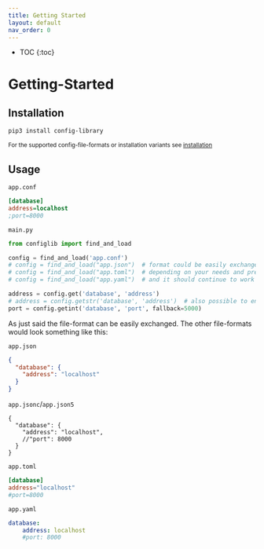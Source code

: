 ```yaml
---
title: Getting Started
layout: default
nav_order: 0
---
```


* TOC
{:toc}

# Getting-Started

## Installation

```bash
pip3 install config-library
```

<small>For the supported config-file-formats or installation variants see [installation](../installation/)</small>

## Usage

`app.conf`
```ini
[database]
address=localhost
;port=8000
```

`main.py`
```python
from configlib import find_and_load

config = find_and_load('app.conf')
# config = find_and_load("app.json")  # format could be easily exchanged
# config = find_and_load("app.toml")  # depending on your needs and preferences
# config = find_and_load("app.yaml")  # and it should continue to work

address = config.get('database', 'address')
# address = config.getstr('database', 'address')  # also possible to ensure it's of type str
port = config.getint('database', 'port', fallback=5000)
```

As just said the file-format can be easily exchanged.
The other file-formats would look something like this:

`app.json`
```json
{
  "database": {
    "address": "localhost"
  }
}
```
`app.jsonc`/`app.json5`
```jsonc
{
  "database": {
    "address": "localhost",
    //"port": 8000
  }
}
```
`app.toml`
```toml
[database]
address="localhost"
#port=8000
```
`app.yaml`
```yaml
database:
    address: localhost
    #port: 8000
```
